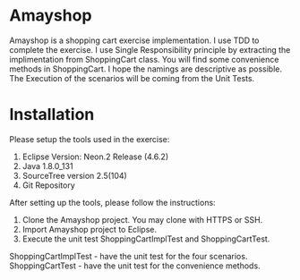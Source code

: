 # Amayshop
Amayshop is a shopping cart exercise implementation. I use TDD to complete the exercise. I use Single Responsibility principle by extracting the implimentation from ShoppingCart class. You will find some convenience methods in ShoppingCart. I hope the namings are descriptive as possible. The Execution of the scenarios will be coming from the Unit Tests.

# Installation

Please setup the tools used in the exercise:
1. Eclipse Version: Neon.2 Release (4.6.2)
2. Java 1.8.0_131
3. SourceTree version 2.5(104)
4. Git Repository

After setting up the tools, please follow the instructions:
1. Clone the Amayshop project. You may clone with HTTPS or SSH.
2. Import Amayshop project to Eclipse. 
3. Execute the unit test ShoppingCartImplTest and ShoppingCartTest.

ShoppingCartImplTest - have the unit test for the four scenarios.
ShoppingCartTest - have the unit test for the convenience methods.


